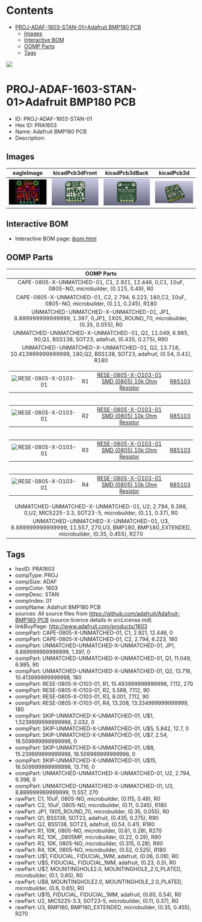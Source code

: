 



Contents
========

* [PROJ-ADAF-1603-STAN-01>Adafruit BMP180 PCB](#proj-adaf-1603-stan-01adafruit-bmp180-pcb)
	* [Images](#images)
	* [Interactive BOM](#interactive-bom)
	* [OOMP Parts](#oomp-parts)
	* [Tags](#tags)
  
![][im]
# PROJ-ADAF-1603-STAN-01>Adafruit BMP180 PCB

- ID: PROJ-ADAF-1603-STAN-01
- Hex ID: PRA1603
- Name: Adafruit BMP180 PCB
- Description: 

## Images
  
  

|eagleImage|kicadPcb3dFront|kicadPcb3dBack|kicadPcb3d|
| :---: | :---: | :---: | :---: |
|[![eagleImage](eagleImage_140.png)](eagleImage_600.png)|[![kicadPcb3dFront](kicadPcb3dFront_140.png)](kicadPcb3dFront_600.png)|[![kicadPcb3dBack](kicadPcb3dBack_140.png)](kicadPcb3dBack_600.png)|[![kicadPcb3d](kicadPcb3d_140.png)](kicadPcb3d_600.png)|

## Interactive BOM

- Interactive BOM page: [ibom.html](kicad/bom/ibom.html)

## OOMP Parts
  

|OOMP Parts|
| :---: |
|CAPE-0805-X-UNMATCHED-01, C1, 2.921, 12.446, 0,C1, 10uF, 0805-NO, microbuilder, (0.115, 0.49), R0|
|CAPE-0805-X-UNMATCHED-01, C2, 2.794, 6.223, 180,C2, 10uF, 0805-NO, microbuilder, (0.11, 0.245), R180|
|UNMATCHED-UNMATCHED-X-UNMATCHED-01, JP1, 8.889999999999999, 1.397, 0,JP1, 1X05_ROUND_70, microbuilder, (0.35, 0.055), R0|
|UNMATCHED-UNMATCHED-X-UNMATCHED-01, Q1, 11.049, 6.985, 90,Q1, BSS138, SOT23, adafruit, (0.435, 0.275), R90|
|UNMATCHED-UNMATCHED-X-UNMATCHED-01, Q2, 13.716, 10.413999999999998, 180,Q2, BSS138, SOT23, adafruit, (0.54, 0.41), R180|
|<table><tr><td>![RESE-0805-X-O103-01](https://raw.githubusercontent.com/oomlout/oomlout_OOMP_parts/main/RESE-0805-X-O103-01/image_140.jpg)</td><td> R1</td><td>[RESE-0805-X-O103-01<br>SMD (0805) 10k Ohm Resistor](https://github.com/oomlout/oomlout_OOMP_parts/tree/main/RESE-0805-X-O103-01/)</td><td>[R85103](https://github.com/oomlout/oomlout_OOMP_parts/tree/main/RESE-0805-X-O103-01/)</td></tr></table>|
|<table><tr><td>![RESE-0805-X-O103-01](https://raw.githubusercontent.com/oomlout/oomlout_OOMP_parts/main/RESE-0805-X-O103-01/image_140.jpg)</td><td> R2</td><td>[RESE-0805-X-O103-01<br>SMD (0805) 10k Ohm Resistor](https://github.com/oomlout/oomlout_OOMP_parts/tree/main/RESE-0805-X-O103-01/)</td><td>[R85103](https://github.com/oomlout/oomlout_OOMP_parts/tree/main/RESE-0805-X-O103-01/)</td></tr></table>|
|<table><tr><td>![RESE-0805-X-O103-01](https://raw.githubusercontent.com/oomlout/oomlout_OOMP_parts/main/RESE-0805-X-O103-01/image_140.jpg)</td><td> R3</td><td>[RESE-0805-X-O103-01<br>SMD (0805) 10k Ohm Resistor](https://github.com/oomlout/oomlout_OOMP_parts/tree/main/RESE-0805-X-O103-01/)</td><td>[R85103](https://github.com/oomlout/oomlout_OOMP_parts/tree/main/RESE-0805-X-O103-01/)</td></tr></table>|
|<table><tr><td>![RESE-0805-X-O103-01](https://raw.githubusercontent.com/oomlout/oomlout_OOMP_parts/main/RESE-0805-X-O103-01/image_140.jpg)</td><td> R4</td><td>[RESE-0805-X-O103-01<br>SMD (0805) 10k Ohm Resistor](https://github.com/oomlout/oomlout_OOMP_parts/tree/main/RESE-0805-X-O103-01/)</td><td>[R85103](https://github.com/oomlout/oomlout_OOMP_parts/tree/main/RESE-0805-X-O103-01/)</td></tr></table>|
|UNMATCHED-UNMATCHED-X-UNMATCHED-01, U2, 2.794, 9.398, 0,U2, MIC5225-3.3, SOT23-5, microbuilder, (0.11, 0.37), R0|
|UNMATCHED-UNMATCHED-X-UNMATCHED-01, U3, 8.889999999999999, 11.557, 270,U3, BMP180, BMP180_EXTENDED, microbuilder, (0.35, 0.455), R270|

## Tags

- hexID: PRA1603
- oompType: PROJ
- oompSize: ADAF
- oompColor: 1603
- oompDesc: STAN
- oompIndex: 01
- oompName: Adafruit BMP180 PCB
- sources: All source files from https://github.com/adafruit/Adafruit-BMP180-PCB (source licence details in srcLicense.md)
- linkBuyPage: http://www.adafruit.com/products/1603
- oompPart: CAPE-0805-X-UNMATCHED-01, C1, 2.921, 12.446, 0
- oompPart: CAPE-0805-X-UNMATCHED-01, C2, 2.794, 6.223, 180
- oompPart: UNMATCHED-UNMATCHED-X-UNMATCHED-01, JP1, 8.889999999999999, 1.397, 0
- oompPart: UNMATCHED-UNMATCHED-X-UNMATCHED-01, Q1, 11.049, 6.985, 90
- oompPart: UNMATCHED-UNMATCHED-X-UNMATCHED-01, Q2, 13.716, 10.413999999999998, 180
- oompPart: RESE-0805-X-O103-01, R1, 15.493999999999998, 7.112, 270
- oompPart: RESE-0805-X-O103-01, R2, 5.588, 7.112, 90
- oompPart: RESE-0805-X-O103-01, R3, 8.001, 7.112, 90
- oompPart: RESE-0805-X-O103-01, R4, 13.208, 13.334999999999999, 180
- oompPart: SKIP-UNMATCHED-X-UNMATCHED-01, U$1, 1.5239999999999998, 2.032, 0
- oompPart: SKIP-UNMATCHED-X-UNMATCHED-01, U$5, 5.842, 12.7, 0
- oompPart: SKIP-UNMATCHED-X-UNMATCHED-01, U$7, 2.54, 16.509999999999998, 0
- oompPart: SKIP-UNMATCHED-X-UNMATCHED-01, U$8, 15.239999999999998, 16.509999999999998, 0
- oompPart: SKIP-UNMATCHED-X-UNMATCHED-01, U$15, 16.509999999999998, 13.716, 0
- oompPart: UNMATCHED-UNMATCHED-X-UNMATCHED-01, U2, 2.794, 9.398, 0
- oompPart: UNMATCHED-UNMATCHED-X-UNMATCHED-01, U3, 8.889999999999999, 11.557, 270
- rawPart: C1, 10uF, 0805-NO, microbuilder, (0.115, 0.49), R0
- rawPart: C2, 10uF, 0805-NO, microbuilder, (0.11, 0.245), R180
- rawPart: JP1, 1X05_ROUND_70, microbuilder, (0.35, 0.055), R0
- rawPart: Q1, BSS138, SOT23, adafruit, (0.435, 0.275), R90
- rawPart: Q2, BSS138, SOT23, adafruit, (0.54, 0.41), R180
- rawPart: R1, 10K, 0805-NO, microbuilder, (0.61, 0.28), R270
- rawPart: R2, 10K, _0805MP, microbuilder, (0.22, 0.28), R90
- rawPart: R3, 10K, 0805-NO, microbuilder, (0.315, 0.28), R90
- rawPart: R4, 10K, 0805-NO, microbuilder, (0.52, 0.525), R180
- rawPart: U$1, FIDUCIAL, FIDUCIAL_1MM, adafruit, (0.06, 0.08), R0
- rawPart: U$5, FIDUCIAL, FIDUCIAL_1MM, adafruit, (0.23, 0.5), R0
- rawPart: U$7, MOUNTINGHOLE2.0, MOUNTINGHOLE_2.0_PLATED, microbuilder, (0.1, 0.65), R0
- rawPart: U$8, MOUNTINGHOLE2.0, MOUNTINGHOLE_2.0_PLATED, microbuilder, (0.6, 0.65), R0
- rawPart: U$15, FIDUCIAL, FIDUCIAL_1MM, adafruit, (0.65, 0.54), R0
- rawPart: U2, MIC5225-3.3, SOT23-5, microbuilder, (0.11, 0.37), R0
- rawPart: U3, BMP180, BMP180_EXTENDED, microbuilder, (0.35, 0.455), R270



[im]: kicadPcb3d_450.png

